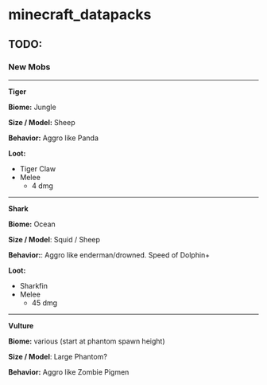 # minecraft_datapacks
## TODO:
### __New Mobs__
---
**Tiger**  

**Biome:** Jungle  

**Size / Model:** Sheep  

**Behavior:** Aggro like Panda

**Loot:**  
- Tiger Claw
- Melee
    - 4 dmg 

---
**Shark**  

**Biome:** Ocean

**Size / Model**: Squid / Sheep

**Behavior:**: Aggro like enderman/drowned. Speed of Dolphin+

**Loot:**
  - Sharkfin
  - Melee
    - 45 dmg  
---
 **Vulture** 

 **Biome:** various (start at phantom spawn height)    
 
 **Size / Model**: Large Phantom?  
 
 **Behavior:** Aggro like Zombie Pigmen